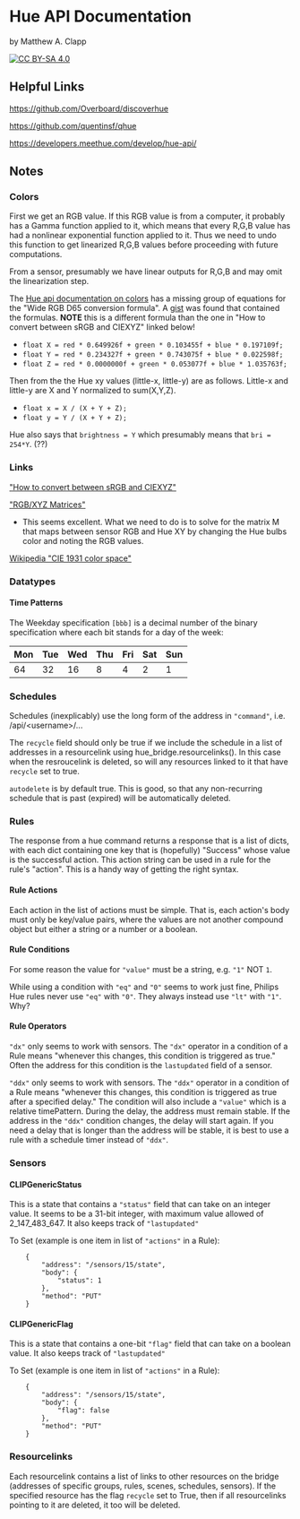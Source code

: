# Hue API Documentation

by Matthew A. Clapp

[![CC BY-SA 4.0][cc-by-sa-shield]][cc-by-sa]

[cc-by-sa]: http://creativecommons.org/licenses/by-sa/4.0/
[cc-by-sa-shield]: https://img.shields.io/badge/License-CC%20BY--SA%204.0-lightgrey.svg

## Helpful Links

https://github.com/Overboard/discoverhue

https://github.com/quentinsf/qhue

https://developers.meethue.com/develop/hue-api/

## Notes

### Colors

First we get an RGB value.  If this RGB value is from a computer, it probably
has a Gamma function applied to it, which means that every R,G,B value has had
a nonlinear exponential function applied to it.  Thus we need to undo this
function to get linearized R,G,B values before proceeding with future
computations.

From a sensor, presumably we have linear outputs for R,G,B and may omit the
linearization step.

The [Hue api documentation on
colors](https://developers.meethue.com/develop/application-design-guidance/color-conversion-formulas-rgb-to-xy-and-back/)
has a missing group of equations for the "Wide RGB D65 conversion formula".  A
[gist](https://gist.github.com/popcorn245/30afa0f98eea1c2fd34d) was found that
contained the formulas.  **NOTE** this is a different formula than the one in
"How to convert between sRGB and CIEXYZ" linked below!

* `float X = red * 0.649926f + green * 0.103455f + blue * 0.197109f;`
* `float Y = red * 0.234327f + green * 0.743075f + blue * 0.022598f;`
* `float Z = red * 0.0000000f + green * 0.053077f + blue * 1.035763f;`

Then from the  the Hue xy values (little-x, little-y) are as follows.  Little-x
and little-y are X and Y normalized to sum(X,Y,Z).

* `float x = X / (X + Y + Z);`
* `float y = Y / (X + Y + Z);`

Hue also says that `brightness = Y` which presumably means that `bri = 254*Y`.
(??)

### Links

["How to convert between sRGB and
CIEXYZ"](https://www.image-engineering.de/library/technotes/958-how-to-convert-between-srgb-and-ciexyz)

["RGB/XYZ
Matrices"](http://www.brucelindbloom.com/index.html?Eqn_RGB_XYZ_Matrix.html)
* This seems excellent.  What we need to do is to solve for the matrix M that maps between sensor RGB and Hue XY by changing the Hue bulbs color and noting the RGB values.

[Wikipedia "CIE 1931 color
space"](https://en.wikipedia.org/wiki/CIE_1931_color_space)

### Datatypes

#### Time Patterns

The Weekday specification `[bbb]` is a decimal number of the binary
specification where each bit stands for a day of the week:

| Mon | Tue | Wed | Thu | Fri | Sat | Sun |
|-----|-----|-----|-----|-----|-----|-----|
|   64|   32|   16|    8|    4|    2|    1|

### Schedules

Schedules (inexplicably) use the long form of the address in `"command"`, i.e.
/api/\<username\>/...

The `recycle` field should only be true if we include the schedule in a list of
addresses in a resourcelink using hue\_bridge.resourcelinks().  In this case
when the resroucelink is deleted, so will any resources linked to it that
have `recycle` set to true.

`autodelete` is by default true.  This is good, so that any non-recurring
schedule that is past (expired) will be automatically deleted.

### Rules

The response from a hue command returns a response that is a list of dicts,
with each dict containing one key that is (hopefully) "Success" whose value 
is the successful action.  This action string can be used in a rule for
the rule's "action".  This is a handy way of getting the right syntax.

#### Rule Actions

Each action in the list of actions must be simple.  That is, each action's body
must only be key/value pairs, where the values are not another compound object
but either a string or a number or a boolean.

#### Rule Conditions

For some reason the value for `"value"` must be a string, e.g. `"1"` NOT `1`.

While using a condition with `"eq"` and `"0"` seems to work just fine, Philips
Hue rules never use `"eq"` with `"0"`.  They always instead use `"lt"` with
`"1"`.  Why?

#### Rule Operators

`"dx"` only seems to work with sensors.  The `"dx"` operator in a condition of
a Rule means "whenever this changes, this condition is triggered as true."
Often the address for this condition is the `lastupdated` field of a sensor.

`"ddx"` only seems to work with sensors.  The `"ddx"` operator in a condition
of a Rule means "whenever this changes, this condition is triggered as true
after a specified delay."  The condition will also include a `"value"` which is
a relative timePattern.  During the delay, the address must remain stable.
If the address in the `"ddx"` condition changes, the delay will start again.
If you need a delay that is longer than the address will be stable, it is
best to use a rule with a schedule timer instead of `"ddx"`.

### Sensors

#### CLIPGenericStatus

This is a state that contains a `"status"` field that can take on an integer
value.  It seems to be a 31-bit integer, with maximum value allowed of 
2\_147\_483\_647.  It also keeps track of `"lastupdated"`

To Set (example is one item in list of `"actions"` in a Rule):
```
    {
        "address": "/sensors/15/state",
        "body": {
            "status": 1
        },
        "method": "PUT"
    }
```

#### CLIPGenericFlag

This is a state that contains a one-bit `"flag"` field that can take on a
boolean value.  It also keeps track of `"lastupdated"`

To Set (example is one item in list of `"actions"` in a Rule):
```
    {
        "address": "/sensors/15/state",
        "body": {
            "flag": false
        },
        "method": "PUT"
    }
```

### Resourcelinks

Each resourcelink contains a list of links to other resources on the bridge
(addresses of specific groups, rules, scenes, schedules, sensors).  If the
specified resource has the flag `recycle` set to True, then if all
resourcelinks pointing to it are deleted, it too will be deleted.
